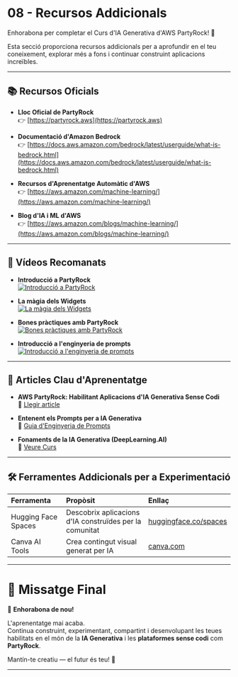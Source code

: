 # 08 - Recursos Addicionals

Enhorabona per completar el Curs d'IA Generativa d'AWS PartyRock! 🎉

Esta secció proporciona recursos addicionals per a aprofundir en el teu coneixement, explorar més a fons i continuar construint aplicacions increïbles.

---

## 📚 Recursos Oficials

- **Lloc Oficial de PartyRock**  
👉 [https://partyrock.aws](https://partyrock.aws)

- **Documentació d'Amazon Bedrock**  
👉 [https://docs.aws.amazon.com/bedrock/latest/userguide/what-is-bedrock.html](https://docs.aws.amazon.com/bedrock/latest/userguide/what-is-bedrock.html)

- **Recursos d'Aprenentatge Automàtic d'AWS**  
👉 [https://aws.amazon.com/machine-learning/](https://aws.amazon.com/machine-learning/)

- **Blog d'IA i ML d'AWS**  
👉 [https://aws.amazon.com/blogs/machine-learning/](https://aws.amazon.com/blogs/machine-learning/)

---

## 🎥 Vídeos Recomanats

- **Introducció a PartyRock**  
[![Introducció a PartyRock](https://img.youtube.com/vi/enVMvlcyMMc/0.jpg)](https://youtu.be/enVMvlcyMMc "Introducció a PartyRock")

- **La màgia dels Widgets**  
[![La màgia dels Widgets](https://img.youtube.com/vi/gOdO9ncg5Ns/0.jpg)](https://youtu.be/gOdO9ncg5Ns "La màgia dels Widgets")

- **Bones pràctiques amb PartyRock**  
[![Bones pràctiques amb PartyRock](https://img.youtube.com/vi/7Vyzb-mKZ04/0.jpg)](https://youtu.be/7Vyzb-mKZ04 "Bones pràctiques amb PartyRock")

- **Introducció a l'enginyeria de prompts**  
[![Introducció a l'enginyeria de prompts](https://img.youtube.com/vi/lOAbUdcryek/0.jpg)](https://youtu.be/lOAbUdcryek "Introducció a l'enginyeria de prompts")

---

## 🧠 Articles Clau d'Aprenentatge

- **AWS PartyRock: Habilitant Aplicacions d'IA Generativa Sense Codi**  
📰 [Llegir article](https://partyrock.aws/guide)

- **Entenent els Prompts per a IA Generativa**  
📰 [Guia d'Enginyeria de Prompts](https://aws.amazon.com/what-is/prompt-engineering/)

- **Fonaments de la IA Generativa (DeepLearning.AI)**  
📰 [Veure Curs](https://skillbuilder.aws/search?searchText=generative+ai&page=1)

---

## 🛠️ Ferramentes Addicionals per a Experimentació

| Ferramenta | Propòsit | Enllaç |
|:-----|:--------|:-----|
| Hugging Face Spaces | Descobrix aplicacions d'IA construïdes per la comunitat | [huggingface.co/spaces](https://huggingface.co/spaces) |
| Canva AI Tools | Crea contingut visual generat per IA | [canva.com](https://www.canva.com/ai-tools/) |
---

# 🏁 Missatge Final

🎉 **Enhorabona de nou!**

L'aprenentatge mai acaba.  
Continua construint, experimentant, compartint i desenvolupant les teues habilitats en el món de la **IA Generativa** i les **plataformes sense codi** com **PartyRock**.

Mantín-te creatiu — el futur és teu! 🚀

---